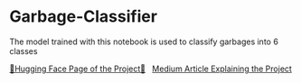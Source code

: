 # Garbage-Classifier

The model trained with this notebook is used to classify garbages into 6 classes

[🤗Hugging Face Page of the Project🤗](https://huggingface.co/spaces/tahaUgan/Garbage-Classifier)
&nbsp;
[Medium Article Explaining the Project](https://medium.com/@taha.ugan55/garbage-classification-with-fast-ai-ac9082a6d17b)
